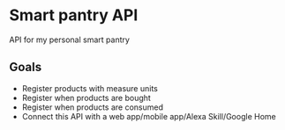 # Smart pantry API
API for my personal smart pantry
## Goals
- Register products with measure units
- Register when products are bought
- Register when products are consumed
- Connect this API with a web app/mobile app/Alexa Skill/Google Home